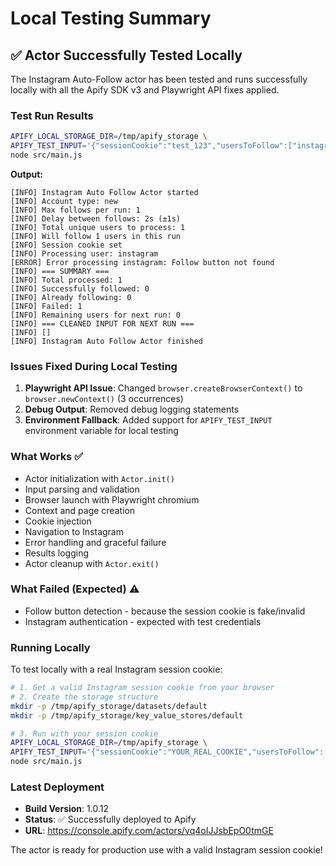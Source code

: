 # Local Testing Summary

## ✅ Actor Successfully Tested Locally

The Instagram Auto-Follow actor has been tested and runs successfully locally with all the Apify SDK v3 and Playwright API fixes applied.

### Test Run Results

```bash
APIFY_LOCAL_STORAGE_DIR=/tmp/apify_storage \
APIFY_TEST_INPUT='{"sessionCookie":"test_123","usersToFollow":["instagram"],"maxFollowsPerRun":1,"delayBetweenFollows":2,"randomDelayVariation":1,"accountType":"new"}' \
node src/main.js
```

**Output:**
```
[INFO] Instagram Auto Follow Actor started
[INFO] Account type: new
[INFO] Max follows per run: 1
[INFO] Delay between follows: 2s (±1s)
[INFO] Total unique users to process: 1
[INFO] Will follow 1 users in this run
[INFO] Session cookie set
[INFO] Processing user: instagram
[ERROR] Error processing instagram: Follow button not found
[INFO] === SUMMARY ===
[INFO] Total processed: 1
[INFO] Successfully followed: 0
[INFO] Already following: 0
[INFO] Failed: 1
[INFO] Remaining users for next run: 0
[INFO] === CLEANED INPUT FOR NEXT RUN ===
[INFO] []
[INFO] Instagram Auto Follow Actor finished
```

### Issues Fixed During Local Testing

1. **Playwright API Issue**: Changed `browser.createBrowserContext()` to `browser.newContext()` (3 occurrences)
2. **Debug Output**: Removed debug logging statements
3. **Environment Fallback**: Added support for `APIFY_TEST_INPUT` environment variable for local testing

### What Works ✅

- Actor initialization with `Actor.init()`
- Input parsing and validation
- Browser launch with Playwright chromium
- Context and page creation
- Cookie injection
- Navigation to Instagram
- Error handling and graceful failure
- Results logging
- Actor cleanup with `Actor.exit()`

### What Failed (Expected) ⚠️

- Follow button detection - because the session cookie is fake/invalid
- Instagram authentication - expected with test credentials

### Running Locally

To test locally with a real Instagram session cookie:

```bash
# 1. Get a valid Instagram session cookie from your browser
# 2. Create the storage structure
mkdir -p /tmp/apify_storage/datasets/default
mkdir -p /tmp/apify_storage/key_value_stores/default

# 3. Run with your session cookie
APIFY_LOCAL_STORAGE_DIR=/tmp/apify_storage \
APIFY_TEST_INPUT='{"sessionCookie":"YOUR_REAL_COOKIE","usersToFollow":["user1","user2"],"maxFollowsPerRun":2,"delayBetweenFollows":45,"randomDelayVariation":15,"accountType":"mature"}' \
node src/main.js
```

### Latest Deployment

- **Build Version**: 1.0.12
- **Status**: ✅ Successfully deployed to Apify
- **URL**: https://console.apify.com/actors/vq4oIJJsbEpO0tmGE

The actor is ready for production use with a valid Instagram session cookie!
